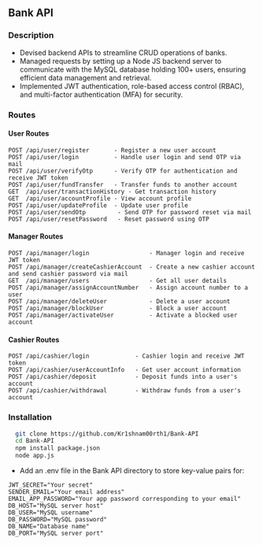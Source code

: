 ## Bank API

### Description

+ Devised backend APIs to streamline CRUD operations of banks.
+ Managed requests by setting up a Node JS backend server to communicate with the MySQL database holding 100+ users, ensuring efficient data management and retrieval.
+ Implemented JWT authentication, role-based access control (RBAC), and multi-factor authentication (MFA) for security.

### Routes

#### User Routes

```
POST /api/user/register       - Register a new user account  
POST /api/user/login          - Handle user login and send OTP via mail
POST /api/user/verifyOtp      - Verify OTP for authentication and receive JWT token 
POST /api/user/fundTransfer   - Transfer funds to another account  
GET  /api/user/transactionHistory - Get transaction history  
GET  /api/user/accountProfile - View account profile  
POST /api/user/updateProfile  - Update user profile
POST /api/user/sendOtp         - Send OTP for password reset via mail
POST /api/user/resetPassword   - Reset password using OTP  
```
#### Manager Routes

```
POST /api/manager/login                 - Manager login and receive JWT token 
POST /api/manager/createCashierAccount  - Create a new cashier account and send cashier password via mail
GET  /api/manager/users                 - Get all user details  
POST /api/manager/assignAccountNumber   - Assign account number to a user  
POST /api/manager/deleteUser            - Delete a user account  
POST /api/manager/blockUser             - Block a user account  
POST /api/manager/activateUser          - Activate a blocked user account  
```
#### Cashier Routes

```
POST /api/cashier/login             - Cashier login and receive JWT token 
POST /api/cashier/userAccountInfo   - Get user account information  
POST /api/cashier/deposit           - Deposit funds into a user's account  
POST /api/cashier/withdrawal        - Withdraw funds from a user's account  
```

### Installation

```sh
  git clone https://github.com/Kr1shnam00rth1/Bank-API
  cd Bank-API
  npm install package.json
  node app.js
```
+ Add an .env file in the Bank API directory to store key-value pairs for:
  
```
JWT_SECRET="Your secret"
SENDER_EMAIL="Your email address"
EMAIL_APP_PASSWORD="Your app password corresponding to your email"
DB_HOST="MySQL server host"
DB_USER="MySQL username"
DB_PASSWORD="MySQL password"
DB_NAME="Database name"
DB_PORT="MySQL server port"
```
